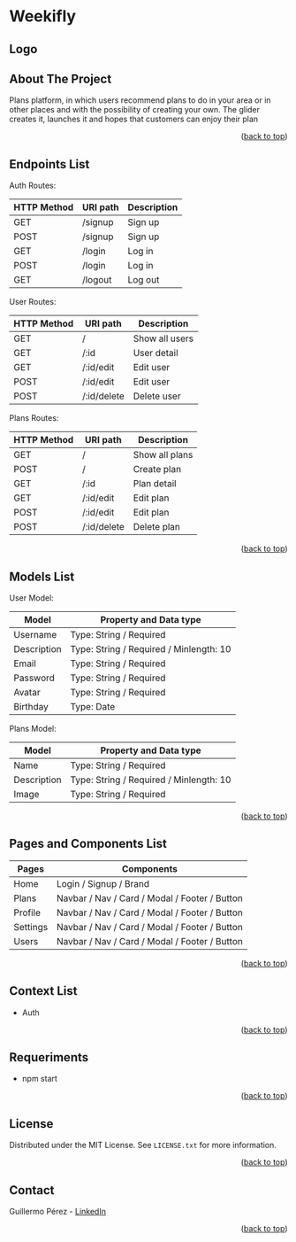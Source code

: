 <div id="top"></div>

# Weekifly

## Logo
<!-- <br />
<div align="center">
    <img src="" alt="Logo">
</div> -->


## About The Project
Plans platform, in which users recommend plans to do in your area or in other places and with the possibility of creating your own. The glider creates it, launches it and hopes that customers can enjoy their plan

<p align="right">(<a href="#top">back to top</a>)</p>


## Endpoints List

Auth Routes:

| HTTP Method | URI path | Description |
| ----------- | -------- | ----------- |
| GET         | /signup  | Sign up     |
| POST        | /signup  | Sign up     | 
| GET         | /login   | Log in      |
| POST        | /login   | Log in      |
| GET         | /logout  | Log out     |
 

User Routes:

| HTTP Method | URI path    | Description    |
| ----------- | ----------- | -------------- |
| GET         | /           | Show all users |
| GET         | /:id        | User detail    | 
| GET         | /:id/edit   | Edit user      |
| POST        | /:id/edit   | Edit user      |
| POST        | /:id/delete | Delete user    |


Plans Routes:

| HTTP Method | URI path    | Description    |
| ----------- | ----------- | ---------------|
| GET         | /           | Show all plans |
| POST        | /           | Create plan    | 
| GET         | /:id        | Plan detail    | 
| GET         | /:id/edit   | Edit plan      |
| POST        | /:id/edit   | Edit plan      |
| POST        | /:id/delete | Delete plan    |

<p align="right">(<a href="#top">back to top</a>)</p>


## Models List

User Model:

| Model       | Property and Data type                  |
| ----------- | --------------------------------------- |
| Username    | Type: String / Required                 |
| Description | Type: String / Required / Minlength: 10 |
| Email       | Type: String / Required                 |
| Password    | Type: String / Required                 |
| Avatar      | Type: String / Required                 |
| Birthday    | Type: Date                              |

Plans Model:

| Model       | Property and Data type                  |
| ----------- | --------------------------------------- |
| Name        | Type: String / Required                 |
| Description | Type: String / Required / Minlength: 10 |
| Image       | Type: String / Required                 |

<p align="right">(<a href="#top">back to top</a>)</p>


## Pages and Components List

| Pages    | Components                                    |
| -------- | --------------------------------------------- |
| Home     | Login / Signup / Brand                        |
| Plans    | Navbar / Nav / Card / Modal / Footer / Button |
| Profile  | Navbar / Nav / Card / Modal / Footer / Button |
| Settings | Navbar / Nav / Card / Modal / Footer / Button |
| Users    | Navbar / Nav / Card / Modal / Footer / Button |

<p align="right">(<a href="#top">back to top</a>)</p>


## Context List

- Auth

<p align="right">(<a href="#top">back to top</a>)</p>


## Requeriments

* npm start

<p align="right">(<a href="#top">back to top</a>)</p>


## License

Distributed under the MIT License. See `LICENSE.txt` for more information.

<p align="right">(<a href="#top">back to top</a>)</p>


## Contact

Guillermo Pérez - [LinkedIn](https://linkedin.com/in/guillermo-perez-fuentes)

<p align="right">(<a href="#top">back to top</a>)</p>